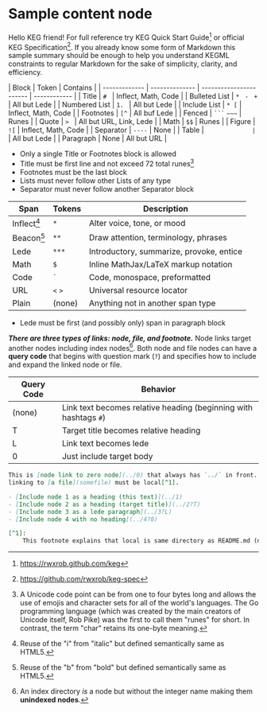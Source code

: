 # Sample content node

Hello KEG friend! For full reference try KEG Quick Start Guide[^start] or
official KEG Specification[^spec]. If you already know some form of Markdown
this sample summary should be enough to help you understand KEGML constraints to
regular Markdown for the sake of simplicity, clarity, and efficiency.

| Block         | Token          | Contains                |
| ------------- | -------------- | ----------------------- | ------------ |
| Title         | `# `           | Inflect, Math, Code     |
| Bulleted List | `* ` `- ` `+ ` | All but Lede            |
| Numbered List | `1. `          | All but Lede            |
| Include List  | `* [`          | Inflect, Math, Code     |
| Footnotes     | `[^`           | All buf Lede            |
| Fenced        | ` ``` ` `~~~`  | Runes                   |
| Quote         | `> `           | All but URL, Link, Lede |
| Math          | `$$`           | Runes                   |
| Figure        | `![`           | Inflect, Math, Code     |
| Separator     | `----`         | None                    |
| Table         | `              | `                       | All but Lede |
| Paragraph     | None           | All but URL             |

- Only a single Title or Footnotes block is allowed
- Title must be first line and not exceed 72 total runes[^unicode]
- Footnotes must be the last block
- Lists must never follow other Lists of any type
- Separator must never follow another Separator block

| Span        | Tokens  | Description                              |
| ----------- | ------- | ---------------------------------------- |
| Inflect[^i] | `*`     | Alter voice, tone, or mood               |
| Beacon[^b]  | `**`    | Draw attention, terminology, phrases     |
| Lede        | `***`   | Introductory, summarize, provoke, entice |
| Math        | `$`     | Inline MathJax/LaTeX markup notation     |
| Code        | `` ` `` | Code, monospace, preformatted            |
| URL         | `<` `>` | Universal resource locator               |
| Plain       | (none)  | Anything not in another span type        |

- Lede must be first (and possibly only) span in paragraph block

**_There are three types of links: node, file, and footnote._** Node links
target another nodes including index nodes[^dexnode]. Both node and file nodes
can have a **query code** that begins with question mark (`?`) and specifies how
to include and expand the linked node or file.

| Query Code | Behavior                                                         |
| ---------- | ---------------------------------------------------------------- |
| (none)     | Link text becomes relative heading (beginning with hashtags `#`) |
| T          | Target title becomes relative heading                            |
| L          | Link text becomes lede                                           |
| 0          | Just include target body                                         |

```md
This is [node link to zero node](../0) that always has `../` in front. If
linking to [a file](somefile) must be local[^1].

- [Include node 1 as a heading (this text)](../1)
- [Include node 2 as a heading (target title)](../2?T)
- [Include node 3 as a lede paragraph](../3?L)
- [Include node 4 with no heading](../4?0)

[^1]:
    This footnote explains that local is same directory as README.md (no slash).
```

[^start]: <https://rwxrob.github.com/keg>
[^spec]: <https://github.com/rwxrob/keg-spec>
[^unicode]:
    A Unicode code point can be from one to four bytes long and allows the use
    of emojis and character sets for all of the world's languages. The Go
    programming language (which was created by the main creators of Unicode
    itself, Rob Pike) was the first to call them "runes" for short. In contrast,
    the term "char" retains its one-byte meaning.

[^nodeid]:
    All node IDs must be integers. However, an **index** qualifies as being a
    node even though it has a non-integer ID. This is to prevent indexes from
    being indexed themselves. But for the purposes of linking, an index _is_ a
    node and therefore a node link target may include a non-integer after its
    identifying prefix (ex: `../2` or `../dex`).

[^i]: Reuse of the "i" from "italic" but defined semantically same as HTML5.
[^b]: Reuse of the "b" from "bold" but defined semantically same as HTML5.
[^dexnode]:
    An index directory _is_ a node but without the integer name making them
    **unindexed nodes**.
